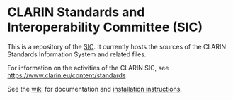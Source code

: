 # CLARIN Standards and Interoperability Committee (SIC)

This is a repository of the [SIC](https://www.clarin.eu/governance/standards-committee). It currently hosts the sources of the CLARIN Standards Information System and related files.

For information on the activities of the CLARIN SIC, see https://www.clarin.eu/content/standards

See the [wiki](https://github.com/clarin-eric/standards/wiki) for documentation and [installation instructions](https://github.com/clarin-eric/standards/wiki/Installation).

